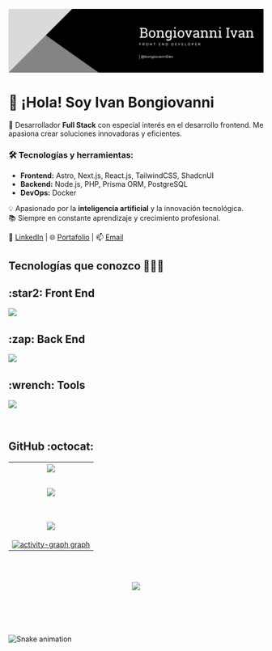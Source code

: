![Header](./redes/banner-linkedin.png)

# 👋 ¡Hola! Soy Ivan Bongiovanni

🚀 Desarrollador **Full Stack** con especial interés en el desarrollo frontend. Me apasiona crear soluciones innovadoras y eficientes.  

### 🛠️ Tecnologías y herramientas:  
- **Frontend:** Astro, Next.js, React.js, TailwindCSS, ShadcnUI  
- **Backend:** Node.js, PHP, Prisma ORM, PostgreSQL  
- **DevOps:** Docker  

💡 Apasionado por la **inteligencia artificial** y la innovación tecnológica.  
📚 Siempre en constante aprendizaje y crecimiento profesional.  

🔗 [LinkedIn](https://www.linkedin.com/in/bongiovanni-ivan45/) | 🌐 [Portafolio](https://ivanbong.vercel.app/) | 📫 [Email](bongiovanniivan12@gmail.ccom)  


<p align="center">
 <h2> Tecnologías que conozco 👨🏻‍💻 </h2>
</p>
<!--tech stack icons-->
<p align="center">
  <h2>:star2: Front End </h2>
  <a href="https://skillicons.dev">
    <img src="https://skillicons.dev/icons?i=html,css,js,ts,react,astro,tailwind,nextjs,vercel&perline=6" />
  </a>

  <h2>:zap: Back End</h2>
  <a href="https://skillicons.dev">
    <img src="https://skillicons.dev/icons?i=nodejs,express,postgres,prisma,docker&perline=6" />
  </a>

  <h2>:wrench: Tools</h2>
  <a href="https://skillicons.dev">
    <img src="https://skillicons.dev/icons?i=git,github,vscode,figma&perline=6" />
  </a>
</p>
<br>


<!------------------------->
<h2>GitHub :octocat:</h2>
<!--- stats & Trophy (start) -->
<p align="center">
  <!--- stats (start) -->
<table align="center">
<tr border="none">
<td width="100%" align="center">

<img  align="center"  src="https://github-readme-stats.vercel.app/api?username=ivan2214&theme=tokyonight&show_icons=true&count_private=true" />
  <br></br>
<p align="center"><a href="https://github.com/ivan2214"><img src="https://github-readme-stats.vercel.app/api/top-langs/?username=ivan2214&theme=tokyonight&layout=compact"></a></p> 
  <br></br>
   <a href="https://github.com/ivan2214"><img src="https://github-profile-summary-cards.vercel.app/api/cards/profile-details?username=ivan2214&theme=tokyonight"/>
    <br></br>
  <div align="center">
    <img src="https://github-readme-activity-graph.vercel.app/graph?username=ivan2214&radius=16&theme=tokyonight&area=true&order=5" height="250" alt="activity-graph graph"/>
  </div>
</td>



</tr>
</table>
<!--- stats (end) -->

<!--- trophy (start) -->
  <br></br>
<div align=center>
<p align="center">
  <img src="https://github-profile-trophy.vercel.app/?username=ivan2214&theme=juicyfresh" /><a>
</p>
</div>
<!--- trophy (start) -->

</p>       
<br/>

   >   
<br/>


###

<img src="https://ivan2214.github.io/ivan2214/snake.svg" alt="Snake animation" />

###
